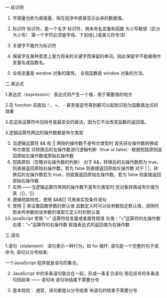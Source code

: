 一.标识符

1. 字面量也称为直接量，指在程序中直接显示出来的数据值。

2. 标识符
    标识符，是一个名字
    标识符，用来命名变量和函数
    大小写敏感（区分大小写）
    第一个字符必须是字母、下划线(_)或美元符号($)

3. 关键字不能作为标识符

4. 保留字在某种意思上是为将来的关键字而保留的单词。因此保留字不能被用作变量名或函数名。

5. 全局变量是 window 对象的属性。
    全局函数是 window 对象的方法。

二.表达式

   1.表达式（expression） 表达式将产生一个值，用于需要值的地方

   2.在 function 前面加！、+、 - 甚至是逗号等到都可以起到识别为函数表达式的效果

   3.在这些运算符中加括号是最安全的做法，因为它不会改变函数的返回值。

   4.逻辑运算符两边的操作数都是布尔类型

5.  当逻辑运算符 && 和 || 两侧的操作数不是布尔类型时
    首先将左操作数转换成布尔类型
    对转换后的左操作数进行逻辑判断（true or false）
    根据短路原则返回原始左操作数或原始右操作数
6.  短路原则（忽略对右操作数的判断）
    对于 &&，转换后的左操作数若为 true，则直接返回原始右操作数，若为 false 则直接返回原始左操作数
    对于 | |，转换后的左操作数若为 true，则直接返回原始左操作数，若为 false 则直接返回原始右操作数
7. 实例 ——当逻辑运算符两侧的操作数不是布尔类型时:空对象转换成布尔值为真（{}，[]）
8. 遵循短路特性，使用 &&和|| 可用来实现条件语句
9. 使用 || 来设置函数参数的默认值 函数定义时可以给参数指定默认值，调用时若未传参数则该参数的值取它定义时的默认值
10. javaScript 使用 “=” 运算符给变量或者属性赋值
     左值：“=”运算符的左操作数
     右值：“=”运算符的右操作数
     赋值表达式的返回值为右操作数

三.语句

   1.语句（statement）
 语句表示一种行为，如 for 循环; 
 语句是一个完整的句子或命令;
 语句以分号结束;

一个JavaScript 程序就是语句的集合。

2.  JavaScript 中的多条语句联合在一起，形成一条复合语句
    用花括号将多条语句括起来 —— 语句块
    语句块结尾不需要分号

3. 基本规则：
   通常，语句都是以分号结束
   块语句的结束不需要分号

   



